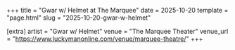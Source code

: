 +++
title = "Gwar w/ Helmet at The Marquee"
date = 2025-10-20
template = "page.html"
slug = "2025-10-20-gwar-w-helmet"

[extra]
artist = "Gwar w/ Helmet"
venue = "The Marquee Theater"
venue_url = "https://www.luckymanonline.com/venue/marquee-theatre/"
+++
